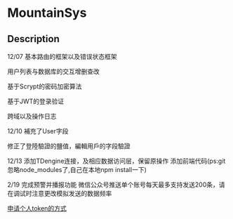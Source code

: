 # MountainSys



## Description
12/07 
基本路由的框架以及错误状态框架

用户列表与数据库的交互增删查改

基于Scrypt的密码加密算法

基于JWT的登录验证

跨域以及操作日志


12/10 
補充了User字段

修正了登陸驗證的鹽值，編輯用戶的字段驗證

12/13
添加TDengine连接，及相应数据访问层，保留原操作
添加前端代码(ps:git忽略node_modules了,自己在本地npm install一下)


2/19
完成预警并播报功能
微信公众号推送单个账号每天最多支持发送200条，请在调试时注意更改模拟发送的数据频率

[申请个人token的方式](https://s2.loli.net/2024/02/19/vMyE9OCFTbHSWkZ.png)
